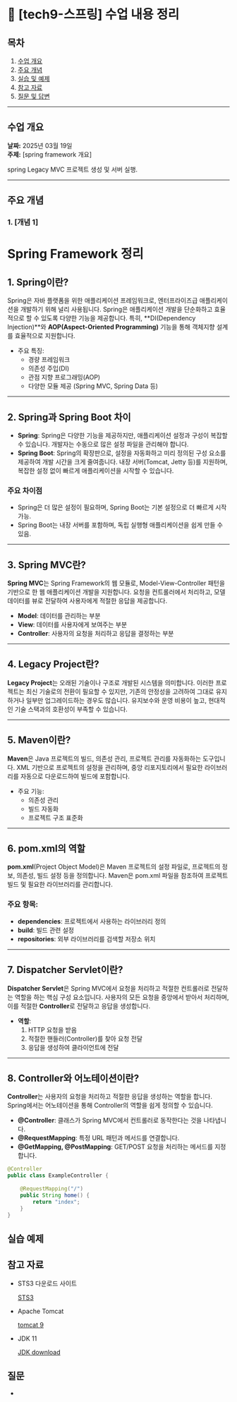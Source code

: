 # 📘 [tech9-스프링] 수업 내용 정리

## 목차
1. [수업 개요](#수업-개요)
2. [주요 개념](#주요-개념)
3. [실습 및 예제](#실습-및-예제)
4. [참고 자료](#참고-자료)
5. [질문 및 답변](#질문-및-답변)

---

## 수업 개요
**날짜:** 2025년 03월 19일  
**주제:** [spring framework 개요]  

spring Legacy MVC 프로젝트 생성 및 서버 실행.

---
## 주요 개념

### 1. [개념 1]
# Spring Framework 정리

## 1. Spring이란?
Spring은 자바 플랫폼을 위한 애플리케이션 프레임워크로, 엔터프라이즈급 애플리케이션을 개발하기 위해 널리 사용됩니다. Spring은 애플리케이션 개발을 단순화하고 효율적으로 할 수 있도록 다양한 기능을 제공합니다. 특히, **DI(Dependency Injection)**와 **AOP(Aspect-Oriented Programming)** 기능을 통해 객체지향 설계를 효율적으로 지원합니다.

- 주요 특징:
  - 경량 프레임워크
  - 의존성 주입(DI)
  - 관점 지향 프로그래밍(AOP)
  - 다양한 모듈 제공 (Spring MVC, Spring Data 등)

---

## 2. Spring과 Spring Boot 차이
- **Spring**: Spring은 다양한 기능을 제공하지만, 애플리케이션 설정과 구성이 복잡할 수 있습니다. 개발자는 수동으로 많은 설정 파일을 관리해야 합니다.
- **Spring Boot**: Spring의 확장판으로, 설정을 자동화하고 미리 정의된 구성 요소를 제공하여 개발 시간을 크게 줄여줍니다. 내장 서버(Tomcat, Jetty 등)를 지원하며, 복잡한 설정 없이 빠르게 애플리케이션을 시작할 수 있습니다.

### 주요 차이점
- Spring은 더 많은 설정이 필요하며, Spring Boot는 기본 설정으로 더 빠르게 시작 가능.
- Spring Boot는 내장 서버를 포함하며, 독립 실행형 애플리케이션을 쉽게 만들 수 있음.

---

## 3. Spring MVC란?
**Spring MVC**는 Spring Framework의 웹 모듈로, Model-View-Controller 패턴을 기반으로 한 웹 애플리케이션 개발을 지원합니다. 요청을 컨트롤러에서 처리하고, 모델 데이터를 뷰로 전달하여 사용자에게 적절한 응답을 제공합니다.

- **Model**: 데이터를 관리하는 부분
- **View**: 데이터를 사용자에게 보여주는 부분
- **Controller**: 사용자의 요청을 처리하고 응답을 결정하는 부분

---

## 4. Legacy Project란?
**Legacy Project**는 오래된 기술이나 구조로 개발된 시스템을 의미합니다. 이러한 프로젝트는 최신 기술로의 전환이 필요할 수 있지만, 기존의 안정성을 고려하여 그대로 유지하거나 일부만 업그레이드하는 경우도 많습니다. 유지보수와 운영 비용이 높고, 현대적인 기술 스택과의 호환성이 부족할 수 있습니다.

---

## 5. Maven이란?
**Maven**은 Java 프로젝트의 빌드, 의존성 관리, 프로젝트 관리를 자동화하는 도구입니다. XML 기반으로 프로젝트의 설정을 관리하며, 중앙 리포지토리에서 필요한 라이브러리를 자동으로 다운로드하여 빌드에 포함합니다.

- 주요 기능:
  - 의존성 관리
  - 빌드 자동화
  - 프로젝트 구조 표준화

---

## 6. pom.xml의 역할
**pom.xml**(Project Object Model)은 Maven 프로젝트의 설정 파일로, 프로젝트의 정보, 의존성, 빌드 설정 등을 정의합니다. Maven은 pom.xml 파일을 참조하여 프로젝트 빌드 및 필요한 라이브러리를 관리합니다.

### 주요 항목:
- **dependencies**: 프로젝트에서 사용하는 라이브러리 정의
- **build**: 빌드 관련 설정
- **repositories**: 외부 라이브러리를 검색할 저장소 위치

---

## 7. Dispatcher Servlet이란?
**Dispatcher Servlet**은 Spring MVC에서 요청을 처리하고 적절한 컨트롤러로 전달하는 역할을 하는 핵심 구성 요소입니다. 사용자의 모든 요청을 중앙에서 받아서 처리하며, 이를 적절한 **Controller**로 전달하고 응답을 생성합니다.

- **역할**: 
  1. HTTP 요청을 받음
  2. 적절한 핸들러(Controller)를 찾아 요청 전달
  3. 응답을 생성하여 클라이언트에 전달

---

## 8. Controller와 어노테이션이란?
**Controller**는 사용자의 요청을 처리하고 적절한 응답을 생성하는 역할을 합니다. Spring에서는 어노테이션을 통해 Controller의 역할을 쉽게 정의할 수 있습니다.

- **@Controller**: 클래스가 Spring MVC에서 컨트롤러로 동작한다는 것을 나타냅니다.
- **@RequestMapping**: 특정 URL 패턴과 메서드를 연결합니다.
- **@GetMapping, @PostMapping**: GET/POST 요청을 처리하는 메서드를 지정합니다.


```java
@Controller
public class ExampleController {
    
    @RequestMapping("/")
    public String home() {
        return "index";
    }
}
```

## 실습 예제 

## 참고 자료

- STS3 다운로드 사이트 

    [STS3](https://github.com/spring-attic/toolsuite-distribution/wiki/Spring-Tool-Suite-3)

- Apache Tomcat

    [tomcat 9](https://tomcat.apache.org/download-90.cgi)

- JDK 11

    [JDK download](https://www.oracle.com/kr/java/technologies/javase/jdk11-archive-downloads.html)


## 질문 

- 